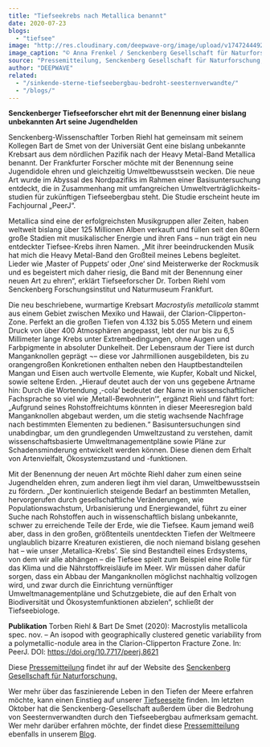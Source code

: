 ```yaml
---
title: "Tiefseekrebs nach Metallica benannt"
date: 2020-07-23
blogs: 
  - "tiefsee"
image: "http://res.cloudinary.com/deepwave-org/image/upload/v1747244492/deepwave.org/Pm-Metallica-27.02.2020-Logo.jpg"
image_caption: "© Anna Frenkel / Senckenberg Gesellschaft für Naturforschung"
source: "Pressemitteilung, Senckenberg Gesellschaft für Naturforschung, 27.02.2020"
author: "DEEPWAVE"
related: 
  - "/sinkende-sterne-tiefseebergbau-bedroht-seesternverwandte/"
  - "/blogs/"
---
```


**Senckenberger Tiefseeforscher ehrt mit der Benennung einer bislang unbekannten Art seine Jugendhelden**

Senckenberg-Wissenschaftler Torben Riehl hat gemeinsam mit seinem Kollegen Bart de Smet von der Universiät Gent eine bislang unbekannte Krebsart aus dem nördlichen Pazifik nach der Heavy Metal-Band Metallica benannt. Der Frankfurter Forscher möchte mit der Benennung seine Jugendidole ehren und gleichzeitig Umweltbewusstsein wecken. Die neue Art wurde im Abyssal des Nordpazifiks im Rahmen einer Basisuntersuchung entdeckt, die in Zusammenhang mit umfangreichen Umweltverträglichkeits-studien für zukünftigen Tiefseebergbau steht. Die Studie erscheint heute im Fachjournal „PeerJ“.

Metallica sind eine der erfolgreichsten Musikgruppen aller Zeiten, haben weltweit bislang über 125 Millionen Alben verkauft und füllen seit den 80ern große Stadien mit musikalischer Energie und ihren Fans – nun trägt ein neu entdeckter Tiefsee-Krebs ihren Namen. „Mit ihrer beeindruckenden Musik hat mich die Heavy Metal-Band den Großteil meines Lebens begleitet. Lieder wie ‚Master of Puppets‘ oder ‚One‘ sind Meisterwerke der Rockmusik und es begeistert mich daher riesig, die Band mit der Benennung einer neuen Art zu ehren“, erklärt Tiefseeforscher Dr. Torben Riehl vom Senckenberg Forschungsinstitut und Naturmuseum Frankfurt.

Die neu beschriebene, wurmartige Krebsart _Macrostylis metallicola_ stammt aus einem Gebiet zwischen Mexiko und Hawaii, der Clarion-Clipperton-Zone. Perfekt an die großen Tiefen von 4.132 bis 5.055 Metern und einem Druck von über 400 Atmosphären angepasst, lebt der nur bis zu 6,5 Millimeter lange Krebs unter Extrembedingungen, ohne Augen und Farbpigmente in absoluter Dunkelheit. Der Lebensraum der Tiere ist durch Manganknollen geprägt ¬– diese vor Jahrmillionen ausgebildeten, bis zu orangengroßen Konkretionen enthalten neben den Hauptbestandteilen Mangan und Eisen auch wertvolle Elemente, wie Kupfer, Kobalt und Nickel, sowie seltene Erden. „Hierauf deutet auch der von uns gegebene Artname hin: Durch die Wortendung ‚-cola‘ bedeutet der Name in wissenschaftlicher Fachsprache so viel wie ‚Metall-Bewohnerin‘“, ergänzt Riehl und fährt fort: „Aufgrund seines Rohstoffreichtums könnten in dieser Meeresregion bald Manganknollen abgebaut werden, um die stetig wachsende Nachfrage nach bestimmten Elementen zu bedienen.“ Basisuntersuchungen sind unabdingbar, um den grundlegenden Umweltzustand zu verstehen, damit wissenschaftsbasierte Umweltmanagementpläne sowie Pläne zur Schadensminderung entwickelt werden können. Diese dienen dem Erhalt von Artenvielfalt, Ökosystemzustand und -funktionen.

Mit der Benennung der neuen Art möchte Riehl daher zum einen seine Jugendhelden ehren, zum anderen liegt ihm viel daran, Umweltbewusstsein zu fördern. „Der kontinuierlich steigende Bedarf an bestimmten Metallen, hervorgerufen durch gesellschaftliche Veränderungen, wie Populationswachstum, Urbanisierung und Energiewandel, führt zu einer Suche nach Rohstoffen auch in wissenschaftlich bislang unbekannte, schwer zu erreichende Teile der Erde, wie die Tiefsee. Kaum jemand weiß aber, dass in den großen, größtenteils unentdeckten Tiefen der Weltmeere unglaublich bizarre Kreaturen existieren, die noch niemand bislang gesehen hat – wie unser ‚Metallica-Krebs’. Sie sind Bestandteil eines Erdsystems, von dem wir alle abhängen – die Tiefsee spielt zum Beispiel eine Rolle für das Klima und die Nährstoffkreisläufe im Meer. Wir müssen daher dafür sorgen, dass ein Abbau der Manganknollen möglichst nachhaltig vollzogen wird, und zwar durch die Einrichtung vernünftiger Umweltmanagementpläne und Schutzgebiete, die auf den Erhalt von Biodiversität und Ökosystemfunktionen abzielen“, schließt der Tiefseebiologe.

**Publikation** Torben Riehl & Bart De Smet (2020): Macrostylis metallicola spec. nov. – An isopod with geographically clustered genetic variability from a polymetallic-nodule area in the Clarion-Clipperton Fracture Zone. In: PeerJ. DOI: https://doi.org/10.7717/peerj.8621

Diese [Pressemitteilung](https://www.senckenberg.de/de/pressemeldungen/tiefseekrebs-nach-metallica-benannt/) findet ihr auf der Website des [Senckenberg Gesellschaft für Naturforschung.](https://museumfrankfurt.senckenberg.de/en/) 

Wer mehr über das faszinierende Leben in den Tiefen der Meere erfahren möchte, kann einen Einstieg auf unserer [Tiefseeseite](https://www.deepwave.org/die-ozeane/die-tiefsee/) finden. Im letzten Oktober hat die Senckenberg-Gesellschaft außerdem über die Bedrohung von Seesternverwandten durch den Tiefseebergbau aufmerksam gemacht. Wer mehr darüber erfahren möchte, der findet diese [Pressemitteilung](https://www.deepwave.org/sinkende-sterne-tiefseebergbau-bedroht-seesternverwandte/) ebenfalls in unserem [Blog](https://www.deepwave.org/blogs/).
